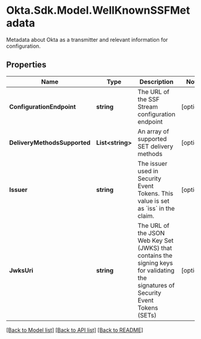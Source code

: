 # Okta.Sdk.Model.WellKnownSSFMetadata
Metadata about Okta as a transmitter and relevant information for configuration.

## Properties

Name | Type | Description | Notes
------------ | ------------- | ------------- | -------------
**ConfigurationEndpoint** | **string** | The URL of the SSF Stream configuration endpoint | [optional] 
**DeliveryMethodsSupported** | **List&lt;string&gt;** | An array of supported SET delivery methods | [optional] 
**Issuer** | **string** | The issuer used in Security Event Tokens. This value is set as &#x60;iss&#x60; in the claim. | [optional] 
**JwksUri** | **string** | The URL of the JSON Web Key Set (JWKS) that contains the signing keys for validating the signatures of Security Event Tokens (SETs) | [optional] 

[[Back to Model list]](../README.md#documentation-for-models) [[Back to API list]](../README.md#documentation-for-api-endpoints) [[Back to README]](../README.md)

